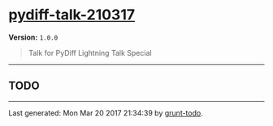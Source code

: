 # [pydiff-talk-210317]( https://github.com/martinjc/pydiff-talk-210317#readme )

**Version:** `1.0.0`

> Talk for PyDiff Lightning Talk Special

* * *

## TODO


* * *

Last generated: Mon Mar 20 2017 21:34:39 by [grunt-todo](https://github.com/leny/grunt-todo).
